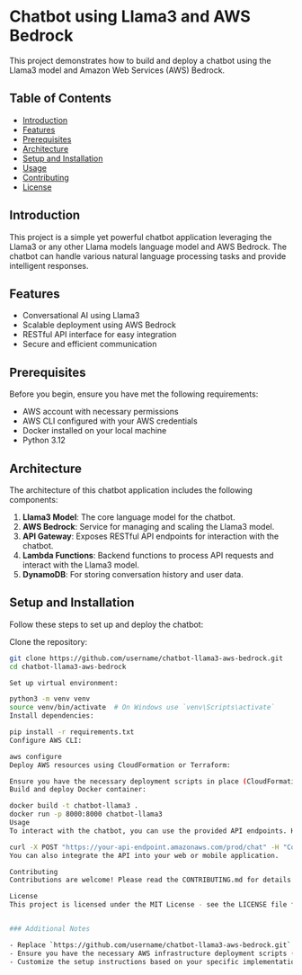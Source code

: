 # Chatbot using Llama3 and AWS Bedrock

This project demonstrates how to build and deploy a chatbot using the Llama3 model and Amazon Web Services (AWS) Bedrock.

## Table of Contents

- [Introduction](#introduction)
- [Features](#features)
- [Prerequisites](#prerequisites)
- [Architecture](#architecture)
- [Setup and Installation](#setup-and-installation)
- [Usage](#usage)
- [Contributing](#contributing)
- [License](#license)

## Introduction

This project is a simple yet powerful chatbot application leveraging the Llama3 or any other Llama models language model and AWS Bedrock. The chatbot can handle various natural language processing tasks and provide intelligent responses.

## Features

- Conversational AI using Llama3
- Scalable deployment using AWS Bedrock
- RESTful API interface for easy integration
- Secure and efficient communication

## Prerequisites

Before you begin, ensure you have met the following requirements:

- AWS account with necessary permissions
- AWS CLI configured with your AWS credentials
- Docker installed on your local machine
- Python 3.12

## Architecture

The architecture of this chatbot application includes the following components:

1. **Llama3 Model**: The core language model for the chatbot.
2. **AWS Bedrock**: Service for managing and scaling the Llama3 model.
3. **API Gateway**: Exposes RESTful API endpoints for interaction with the chatbot.
4. **Lambda Functions**: Backend functions to process API requests and interact with the Llama3 model.
5. **DynamoDB**: For storing conversation history and user data.

## Setup and Installation

Follow these steps to set up and deploy the chatbot:

Clone the repository:
   ```sh
   git clone https://github.com/username/chatbot-llama3-aws-bedrock.git
   cd chatbot-llama3-aws-bedrock

Set up virtual environment:

python3 -m venv venv
source venv/bin/activate  # On Windows use `venv\Scripts\activate`
Install dependencies:

pip install -r requirements.txt
Configure AWS CLI:

aws configure
Deploy AWS resources using CloudFormation or Terraform:

Ensure you have the necessary deployment scripts in place (CloudFormation templates or Terraform configuration).
Build and deploy Docker container:

docker build -t chatbot-llama3 .
docker run -p 8000:8000 chatbot-llama3
Usage
To interact with the chatbot, you can use the provided API endpoints. Here is an example using curl:

curl -X POST "https://your-api-endpoint.amazonaws.com/prod/chat" -H "Content-Type: application/json" -d '{"message": "Hello, chatbot!"}'
You can also integrate the API into your web or mobile application.

Contributing
Contributions are welcome! Please read the CONTRIBUTING.md for details on the code of conduct, and the process for submitting pull requests.

License
This project is licensed under the MIT License - see the LICENSE file for details.


### Additional Notes

- Replace `https://github.com/username/chatbot-llama3-aws-bedrock.git` with the actual URL of your repository.
- Ensure you have the necessary AWS infrastructure deployment scripts (CloudFormation or Terraform) available in your project.
- Customize the setup instructions based on your specific implementation details and dependencies.
